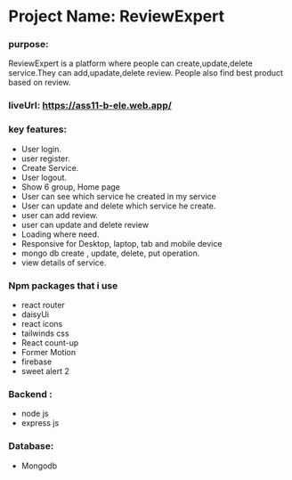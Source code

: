 # Project Name: ReviewExpert

### purpose:
ReviewExpert is a platform where people can create,update,delete service.They can add,upadate,delete review. People also find best product based on review.
### liveUrl: https://ass11-b-ele.web.app/

### key features:
- User login.
- user register.
- Create Service.
- User logout.
- Show 6  group, Home page
- User can see which service he created in my service
- User can update and delete which  service he create.
- user can add review.
- user can update and delete review
- Loading where need.
- Responsive for Desktop, laptop, tab and mobile device
- mongo db create , update, delete, put operation.
- view details of service.

### Npm packages that i use
- react router
- daisyUi
- react icons
- tailwinds css
- React count-up
- Former Motion
- firebase
- sweet alert 2

### Backend :
- node js
- express js

### Database: 
- Mongodb
